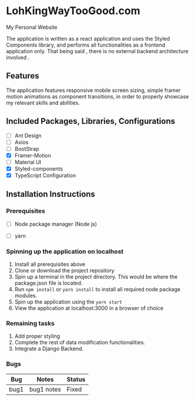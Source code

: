 # LohKingWayTooGood.com

My Personal Website

The application is written as a react application and uses the Styled Components library, and performs all functionalities as a frontend application only. That being said , there is no external backend architecture involved .

## Features

The application features responsive mobile screen sizing, simple framer motion animations as component transitions, in order to properly showcase my relevant skills and abilities.

## Included Packages, Libraries, Configurations

- [ ] Ant Design
- [ ] Axios
- [ ] BootStrap
- [X] Framer-Motion
- [ ] Material UI
- [X] Styled-components
- [X] TypeScript Configuration

## Installation Instructions

### Prerequisites

- [ ] Node package manager (Node js)

- [ ] yarn

### Spinning up the application on localhost

1. Install all prerequisites above
2. Clone or download the project repository
3. Spin up a terminal in the project directory. This would be where the package.json file is located.
4. Run `npm install` or `yarn install` to install all required node package modules.
5. Spin up the application using the `yarn start`
6. View the application at localhost:3000 in a browser of choice

### Remaining tasks

1. Add proper styling
2. Complete the rest of data modification functionalities.
3. Integrate a Django Backend.

### Bugs

| Bug  | Notes      | Status |
| ---- | ---------- | ------ |
| bug1 | bug1 notes | Fixed  |
